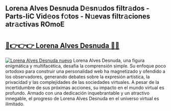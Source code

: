 ## Lorena Alves Desnuda D𝚎sn𝚞dos filtr𝚊dos - Parts-IiC Vid𝚎os f𝚘tos - N𝚞evas filtr𝚊ciones atr𝚊ctivas ROmoE

# <h2><a href="http://mb6z12y.tromn.icu/?c=Lorena+Alves+Desnuda">🔗👉👉👉 Lorena Alves Desnuda 🔗🔗</a></h2>

[![Lorena Alves Desnuda nuevo](https://i.imgur.com/pEAQMta.gif)](http://mb6z12y.tromn.icu/?c=Lorena+Alves+Desnuda)
Lorena Alves Desnuda, una figura enigmática y multifacética, desafía la comprensión simple. Su enfoque poco ortodoxo para construir una personalidad web ha magnetizado y ofendido a los observadores, generando debates sobre la expresión artística, la privacidad y las complejidades de las sociedades virtuales. A pesar de la incertidumbre de sus próximas acciones, su impacto en el mundo virtual es profundo. Armado con una dedicación inquebrantable y un atractivo innegable, el progreso de Lorena Alves Desnuda en el universo virtual es ilimitado.

